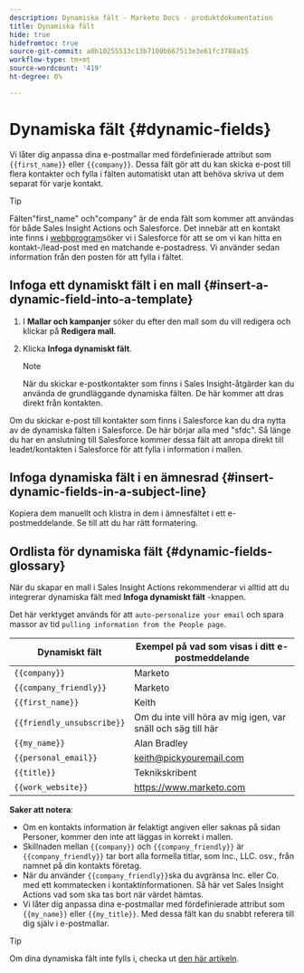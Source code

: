 ```yaml
---
description: Dynamiska fält - Marketo Docs - produktdokumentation
title: Dynamiska fält
hide: true
hidefromtoc: true
source-git-commit: a0b10255513c13b7100b667513e3e61fc3788a15
workflow-type: tm+mt
source-wordcount: '419'
ht-degree: 0%

---
```


# Dynamiska fält {#dynamic-fields}

Vi låter dig anpassa dina e-postmallar med fördefinierade attribut som `{{first_name}}` eller `{{company}}`. Dessa fält gör att du kan skicka e-post till flera kontakter och fylla i fälten automatiskt utan att behöva skriva ut dem separat för varje kontakt.

>[!TIP]
>
>Fälten&quot;first_name&quot; och&quot;company&quot; är de enda fält som kommer att användas för både Sales Insight Actions och Salesforce. Det innebär att en kontakt inte finns i [webbprogram](https://toutapp.com/login)söker vi i Salesforce för att se om vi kan hitta en kontakt-/lead-post med en matchande e-postadress. Vi använder sedan information från den posten för att fylla i fältet.

## Infoga ett dynamiskt fält i en mall {#insert-a-dynamic-field-into-a-template}

1. I **Mallar och kampanjer** söker du efter den mall som du vill redigera och klickar på **Redigera mall**.

1. Klicka **Infoga dynamiskt fält**.

   >[!NOTE]
   >
   >När du skickar e-postkontakter som finns i Sales Insight-åtgärder kan du använda de grundläggande dynamiska fälten. De här kommer att dras direkt från kontakten.

Om du skickar e-post till kontakter som finns i Salesforce kan du dra nytta av de dynamiska fälten i Salesforce. De här börjar alla med &quot;sfdc&quot;. Så länge du har en anslutning till Salesforce kommer dessa fält att anropa direkt till leadet/kontakten i Salesforce för att fylla i information i mallen.

## Infoga dynamiska fält i en ämnesrad {#insert-dynamic-fields-in-a-subject-line}

Kopiera dem manuellt och klistra in dem i ämnesfältet i ett e-postmeddelande. Se till att du har rätt formatering.

## Ordlista för dynamiska fält {#dynamic-fields-glossary}

När du skapar en mall i Sales Insight Actions rekommenderar vi alltid att du integrerar dynamiska fält med **Infoga dynamiskt fält** -knappen.

Det här verktyget används för att `auto-personalize your email` och spara massor av tid `pulling information from the People page`.

| Dynamiskt fält | Exempel på vad som visas i ditt e-postmeddelande |
|---|---|
| `{{company}}` | Marketo |
| `{{company_friendly}}` | Marketo |
| `{{first_name}}` | Keith |
| `{{friendly_unsubscribe}}` | Om du inte vill höra av mig igen, var snäll och säg till här |
| `{{my_name}}` | Alan Bradley |
| `{{personal_email}}` | keith@pickyouremail.com |
| `{{title}}` | Teknikskribent |
| `{{work_website}}` | https://www.marketo.com |

**Saker att notera**:

* Om en kontakts information är felaktigt angiven eller saknas på sidan Personer, kommer den inte att läggas in korrekt i mallen.
* Skillnaden mellan `{{company}}` och `{{company_friendly}}` är `{{company_friendly}}` tar bort alla formella titlar, som Inc., LLC. osv., från namnet på din kontakts företag.
* När du använder `{{company_friendly}}`ska du avgränsa Inc. eller Co. med ett kommatecken i kontaktinformationen. Så här vet Sales Insight Actions vad som ska tas bort när värdet hämtas.
* Vi låter dig anpassa dina e-postmallar med fördefinierade attribut som `{{my_name}}` eller `{{my_title}}`. Med dessa fält kan du snabbt referera till dig själv i e-postmallar.

>[!TIP]
>
>Om dina dynamiska fält inte fylls i, checka ut [den här artikeln](/help/marketo/product-docs/marketo-sales-insight/actions/faq/why-arent-my-dynamic-fields-filling-out.md).
